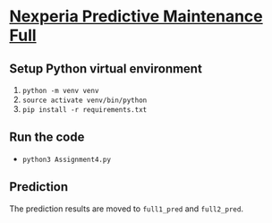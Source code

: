 # [Nexperia Predictive Maintenance Full](https://www.kaggle.com/c/nexperia-predictive-maintenance-full-1)

## Setup Python virtual environment

1.  `python -m venv venv`
2.	`source activate venv/bin/python`
3.	`pip install -r requirements.txt`

## Run the code

-	`python3 Assignment4.py`

## Prediction

The prediction results are moved to `full1_pred` and `full2_pred`.
